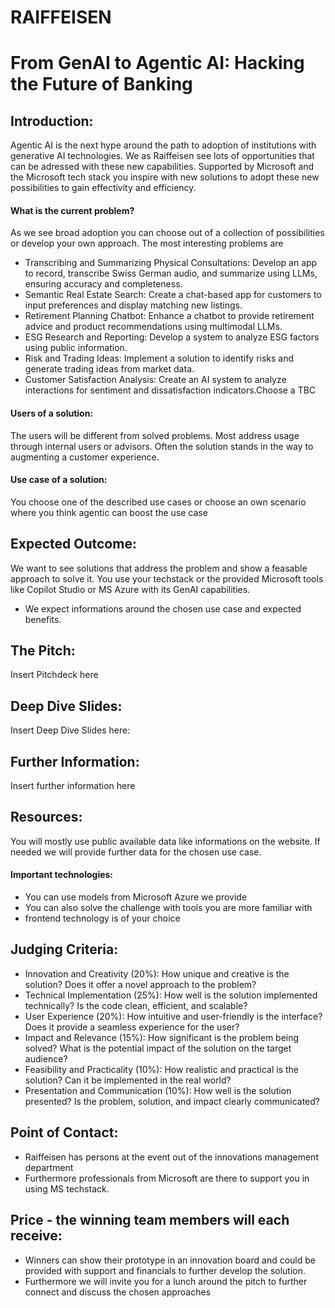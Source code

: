 # RAIFFEISEN
# From GenAI to Agentic AI: Hacking the Future of Banking

## Introduction:
Agentic AI is the next hype around the path to adoption of institutions with generative AI technologies. We as Raiffeisen see lots of opportunities that can be adressed with these new capabilities. Supported by Microsoft and the Microsoft tech stack you inspire with new solutions to adopt these new possibilities to gain effectivity and efficiency.

#### What is the current problem?
As we see broad adoption you can choose out of a collection of possibilities or develop your own approach. The most interesting problems are
* Transcribing and Summarizing Physical Consultations: Develop an app to record, transcribe Swiss German audio, and summarize using LLMs, ensuring accuracy and completeness.
* Semantic Real Estate Search: Create a chat-based app for customers to input preferences and display matching new listings.
* Retirement Planning Chatbot: Enhance a chatbot to provide retirement advice and product recommendations using multimodal LLMs.
* ESG Research and Reporting: Develop a system to analyze ESG factors using public information.
* Risk and Trading Ideas: Implement a solution to identify risks and generate trading ideas from market data.
* Customer Satisfaction Analysis: Create an AI system to analyze interactions for sentiment and dissatisfaction indicators.Choose a TBC

#### Users of a solution: 
The users will be different from solved problems. Most address usage through internal users or advisors. Often the solution stands in the way to augmenting a customer experience.

#### Use case of a solution: 
You choose one of the described use cases or choose an own scenario where you think agentic can boost the use case

## Expected Outcome:

We want to see solutions that address the problem and show a feasable approach to solve it. You use your techstack or the provided Microsoft tools like Copilot Studio or MS Azure with its GenAI capabilities. 
* We expect informations around the chosen use case and expected benefits.

## The Pitch:

Insert Pitchdeck here 

## Deep Dive Slides:

Insert Deep Dive Slides here:

## Further Information:

Insert further information here

## Resources:

You will mostly use public available data like informations on the website. If needed we will provide further data for the chosen use case.

#### Important technologies: 
* You can use models from Microsoft Azure we provide 
* You can also solve the challenge with tools you are more familiar with
* frontend technology is of your choice 

## Judging Criteria:

* Innovation and Creativity (20%): How unique and creative is the solution? Does it offer a novel approach to the problem?
* Technical Implementation (25%): How well is the solution implemented technically? Is the code clean, efficient, and scalable?
* User Experience (20%): How intuitive and user-friendly is the interface? Does it provide a seamless experience for the user?
* Impact and Relevance (15%): How significant is the problem being solved? What is the potential impact of the solution on the target audience?
* Feasibility and Practicality (10%): How realistic and practical is the solution? Can it be implemented in the real world?
* Presentation and Communication (10%): How well is the solution presented? Is the problem, solution, and impact clearly communicated?


## Point of Contact:

* Raiffeisen has persons at the event out of the innovations management department
* Furthermore professionals from Microsoft are there to support you in using MS techstack.


## Price - the winning team members will each receive:

* Winners can show their prototype in an innovation board and could be provided with support and financials to further develop the solution.
* Furthermore we will invite you for a lunch around the pitch to further connect and discuss the chosen approaches

